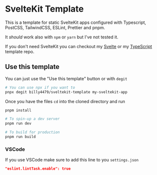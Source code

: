# SvelteKit Template

This is a template for static SvelteKit apps configured with Typescript, PostCSS, TailwindCSS, ESLint, Prettier and pnpm.

It _should_ work also with `npm` or `yarn` but I've not tested it.

If you don't need SvelteKit you can checkout my [Svelte](https://github.com/billy4479/svelte-template/) or my [TypeScript](https://github.com/billy4479/js-base) template repo.

## Use this template

You can just use the "Use this template" button or with `degit`

```bash
# You can use npx if you want to
pnpx degit billy4479/sveltekit-template my-sveltekit-app
```

Once you have the files `cd` into the cloned directory and run

```bash
pnpm install

# To spin-up a dev server
pnpm run dev

# To build for production
pnpm run build
```

### VSCode

If you use VSCode make sure to add this line to you `settings.json`

```json
"eslint.lintTask.enable": true
```
